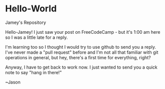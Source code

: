 # Hello-World
Jamey's Repository


Hello-Jamey!
I just saw your post on FreeCodeCamp - but it's 1:00 am here so I was a little late for a reply.

I'm learning too so I thought I would try to use github to send you a reply. I've never made a "pull request" before and I'm not all that familiar with git operations in general, but hey, there's a first time for everything, right?

Anyway, I have to get back to work now. I just wanted to send you a quick note to say "hang in there!"

~Jason